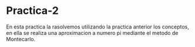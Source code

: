 # Practica-2
En esta practica la rasolvemos utilizando la practica anterior los conceptos, en ella se realiza una aproximacion a numero pi mediante el metodo de Montecarlo.
